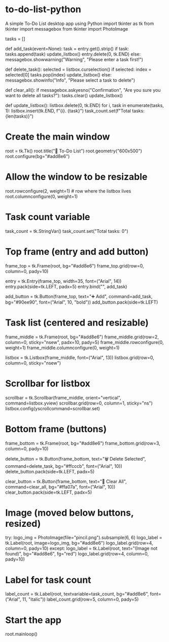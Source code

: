 # to-do-list-python
A simple To-Do List desktop app using Python
import tkinter as tk
from tkinter import messagebox
from tkinter import PhotoImage

tasks = []

def add_task(event=None):
    task = entry.get().strip()
    if task:
        tasks.append(task)
        update_listbox()
        entry.delete(0, tk.END)
    else:
        messagebox.showwarning("Warning", "Please enter a task first!")

def delete_task():
    selected = listbox.curselection()
    if selected:
        index = selected[0]
        tasks.pop(index)
        update_listbox()
    else:
        messagebox.showinfo("Info", "Please select a task to delete")

def clear_all():
    if messagebox.askyesno("Confirmation", "Are you sure you want to delete all tasks?"):
        tasks.clear()
        update_listbox()

def update_listbox():
    listbox.delete(0, tk.END)
    for i, task in enumerate(tasks, 1):
        listbox.insert(tk.END, f"{i}. {task}")
    task_count.set(f"Total tasks: {len(tasks)}")

# Create the main window
root = tk.Tk()
root.title("📝 To-Do List")
root.geometry("600x500")
root.configure(bg="#add8e6")

# Allow the window to be resizable
root.rowconfigure(2, weight=1)  # row where the listbox lives
root.columnconfigure(0, weight=1)

# Task count variable
task_count = tk.StringVar()
task_count.set("Total tasks: 0")

# Top frame (entry and add button)
frame_top = tk.Frame(root, bg="#add8e6")
frame_top.grid(row=0, column=0, pady=10)

entry = tk.Entry(frame_top, width=35, font=("Arial", 14))
entry.pack(side=tk.LEFT, padx=5)
entry.bind("<Return>", add_task)

add_button = tk.Button(frame_top, text="➕ Add", command=add_task, bg="#90ee90", font=("Arial", 10, "bold"))
add_button.pack(side=tk.LEFT)

# Task list (centered and resizable)
frame_middle = tk.Frame(root, bg="#add8e6")
frame_middle.grid(row=2, column=0, sticky="nsew", padx=10, pady=5)
frame_middle.rowconfigure(0, weight=1)
frame_middle.columnconfigure(0, weight=1)

listbox = tk.Listbox(frame_middle, font=("Arial", 13))
listbox.grid(row=0, column=0, sticky="nsew")

# Scrollbar for listbox
scrollbar = tk.Scrollbar(frame_middle, orient="vertical", command=listbox.yview)
scrollbar.grid(row=0, column=1, sticky="ns")
listbox.config(yscrollcommand=scrollbar.set)

# Bottom frame (buttons)
frame_bottom = tk.Frame(root, bg="#add8e6")
frame_bottom.grid(row=3, column=0, pady=10)

delete_button = tk.Button(frame_bottom, text="🗑️ Delete Selected", command=delete_task, bg="#ffcccb", font=("Arial", 10))
delete_button.pack(side=tk.LEFT, padx=5)

clear_button = tk.Button(frame_bottom, text="🧹 Clear All", command=clear_all, bg="#ffa07a", font=("Arial", 10))
clear_button.pack(side=tk.LEFT, padx=5)

# Image (moved below buttons, resized)
try:
    logo_img = PhotoImage(file="pincil.png").subsample(6, 6)
    logo_label = tk.Label(root, image=logo_img, bg="#add8e6")
    logo_label.grid(row=4, column=0, pady=10)
except:
    logo_label = tk.Label(root, text="(Image not found)", bg="#add8e6", fg="red")
    logo_label.grid(row=4, column=0, pady=10)

# Label for task count
label_count = tk.Label(root, textvariable=task_count, bg="#add8e6", font=("Arial", 11, "italic"))
label_count.grid(row=5, column=0, pady=5)

# Start the app
root.mainloop()

